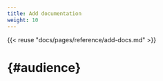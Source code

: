 ```yaml
---
title: Add documentation
weight: 10
---
```


{{< reuse "docs/pages/reference/add-docs.md" >}}

# {#audience}